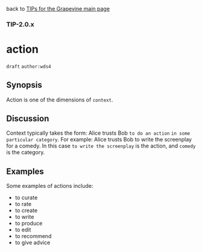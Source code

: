 back to [TIPs for the Grapevine main page](https://github.com/wds4/tapestry-protocol/blob/main/tips/grapevine/README.md)

### TIP-2.0.x
action
=====

`draft` `author:wds4`

## Synopsis

Action is one of the dimensions of `context`.

## Discussion

Context typically takes the form: Alice trusts Bob `to do an action` `in some particular category`. For example: Alice trusts Bob to write the screenplay for a comedy. In this case `to write the screenplay` is the action, and `comedy` is the category.

## Examples

Some examples of actions include:
- to curate
- to rate
- to create
- to write
- to produce
- to edit
- to recommend
- to give advice
